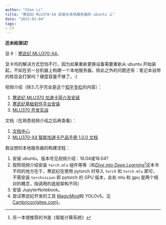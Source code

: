 ```yaml
---
author: "Chen Li"
title: "寒武纪 MLU370-X4 安装在本地服务器的 ubuntu 上"
date: "2023-03-04"
tags: 
- CS
---
```


__还未经测试!__

显卡：[寒武纪 MLU370-X4](https://www.cambricon.com/index.php?m=content&c=index&a=lists&catid=371)。

显卡坞的解决方式恐怕不行，因为如果重新更换设备需要重新从 ubuntu 开始装起，不如在另一台机器上构建一个本地服务器。除此之外的问题还有：笔记本自带的核显会打架吗？硬盘容量不够了。:(
 
视频介绍（除3.几乎完全是这个[知乎专栏](https://zhuanlan.zhihu.com/p/591827529)的内容）：

1. [寒武纪 MLU370 加速卡简介及安装](https://www.bilibili.com/video/BV1Be4y1o7Jx/)
2. [寒武纪基础软件平台安装](https://www.bilibili.com/video/BV11G411G7ne/)
3. [MLU370 开发实战](https://space.bilibili.com/503203932/channel/seriesdetail?sid=2724298)

文档（在熟悉视频介绍之后再查看）：

1. [文档中心](https://developer.cambricon.com/index/document/index/classid/3.html)
2. [MLU370-X4 智能加速卡产品手册 1.0.0 文档](https://www.cambricon.com/docs/product_docs/mlu370_x4/1.0.0/index.html)

我设想的本地服务器的构建流程：

1. 安装 ubuntu，版本号见视频介绍：16.04或18.04?
2. 按照视频介绍安装 `torch.mlu` 组件等等（和[_Dive into Deep Learning_](https://zh.d2l.ai/)[^1]这本书不同的地方在于，寒武纪在使用 pytorch 时导入 `torch` 和 `torch.mlu` 即可，不需安装 `torchvision` 即 pytorch 的 GPU 版本，此处 mlu 和 gpu 是两个相对的概念，指调用的底层架构不同）
3. 安装 JupyterNotebook。
4. 尝试寒武纪开发的工具 [MagicMind](https://www.cambricon.com/docs/sdk_1.10.0/magicmind_1.1.0/user_guide/index.html)和 YOLOv5。见 [Cambricon(gitee.com)](https://gitee.com/cambricon)。

[^1]: 另一本很推荐的书是《智能计算系统》
